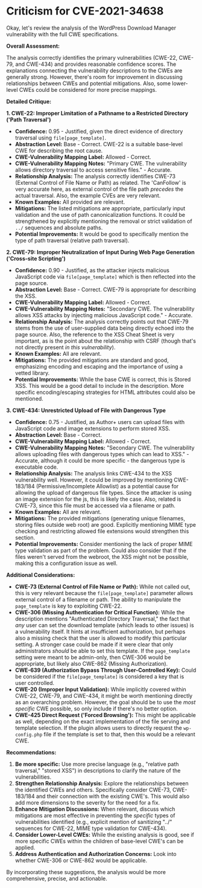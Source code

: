 # Criticism for CVE-2021-34638

Okay, let's review the analysis of the WordPress Download Manager vulnerability with the full CWE specifications.

**Overall Assessment:**

The analysis correctly identifies the primary vulnerabilities (CWE-22, CWE-79, and CWE-434) and provides reasonable confidence scores. The explanations connecting the vulnerability descriptions to the CWEs are generally strong. However, there's room for improvement in discussing relationships between CWEs and potential mitigations.  Also, some lower-level CWEs could be considered for more precise mappings.

**Detailed Critique:**

**1. CWE-22: Improper Limitation of a Pathname to a Restricted Directory ('Path Traversal')**

*   **Confidence:** 0.95 - Justified, given the direct evidence of directory traversal using `file[page_template]`.
*   **Abstraction Level:** Base - Correct. CWE-22 is a suitable base-level CWE for describing the root cause.
*   **CWE-Vulnerability Mapping Label:** Allowed - Correct.
*   **CWE-Vulnerability Mapping Notes:** "Primary CWE. The vulnerability allows directory traversal to access sensitive files." - Accurate.
*   **Relationship Analysis:** The analysis correctly identifies CWE-73 (External Control of File Name or Path) as related. The 'CanFollow' is very accurate here, as external control of the file path *precedes* the actual traversal. Also, the example CVEs are very relevant.
*   **Known Examples:** All provided are relevant.
*   **Mitigations:**  The listed mitigations are appropriate, particularly input validation and the use of path canonicalization functions.  It could be strengthened by explicitly mentioning the removal or strict validation of `../` sequences and absolute paths.
*  **Potential Improvements:** It would be good to specifically mention the type of path traversal (relative path traversal).

**2. CWE-79: Improper Neutralization of Input During Web Page Generation ('Cross-site Scripting')**

*   **Confidence:** 0.90 - Justified, as the attacker injects malicious JavaScript code via `file[page_template]` which is then reflected into the page source.
*   **Abstraction Level:** Base - Correct. CWE-79 is appropriate for describing the XSS.
*   **CWE-Vulnerability Mapping Label:** Allowed - Correct.
*   **CWE-Vulnerability Mapping Notes:** "Secondary CWE. The vulnerability allows XSS attacks by injecting malicious JavaScript code." - Accurate.
*   **Relationship Analysis:** The analysis correctly points out that CWE-79 stems from the use of user-supplied data being directly echoed into the page source. Also, the reference to the XSS Cheat Sheet is very important, as is the point about the relationship with CSRF (though that's not directly present *in this vulnerability*).
*   **Known Examples:** All are relevant.
*   **Mitigations:** The provided mitigations are standard and good, emphasizing encoding and escaping and the importance of using a vetted library.
*   **Potential Improvements:** While the base CWE is correct, this is Stored XSS. This would be a good detail to include in the description. More specific encoding/escaping strategies for HTML attributes could also be mentioned.

**3. CWE-434: Unrestricted Upload of File with Dangerous Type**

*   **Confidence:** 0.75 - Justified, as Author+ users can upload files with JavaScript code and image extensions to perform stored XSS.
*   **Abstraction Level:** Base - Correct.
*   **CWE-Vulnerability Mapping Label:** Allowed - Correct.
*   **CWE-Vulnerability Mapping Notes:** "Secondary CWE. The vulnerability allows uploading files with dangerous types which can lead to XSS." - Accurate, although it could be more specific - the dangerous type is executable code.
*   **Relationship Analysis:** The analysis links CWE-434 to the XSS vulnerability well. However, it could be improved by mentioning CWE-183/184 (Permissive/Incomplete Allowlist) as a potential cause for allowing the upload of dangerous file types. Since the attacker is using an image extension for the js, this is likely the case. Also, related is CWE-73, since this file must be accessed via a filename or path.
*   **Known Examples:** All are relevant.
*   **Mitigations:**  The provided mitigations (generating unique filenames, storing files outside web root) are good.  Explicitly mentioning MIME type checking and restricting allowed file extensions would strengthen this section.
*   **Potential Improvements:** Consider mentioning the lack of proper MIME type validation as part of the problem. Could also consider that if the files weren't served from the webroot, the XSS might not be possible, making this a configuration issue as well.

**Additional Considerations:**

*   **CWE-73 (External Control of File Name or Path):** While not called out, this is very relevant because the `file[page_template]` parameter allows external control of a filename or path. The ability to manipulate the `page_template` is key to exploiting CWE-22.
*   **CWE-306 (Missing Authentication for Critical Function):** While the description mentions "Authenticated Directory Traversal," the fact that *any* user can set the download template (which leads to other issues) is a vulnerability itself. It hints at insufficient authorization, but perhaps also a missing check that the user is allowed to modify this particular setting. A stronger case could be made if it were clear that only administrators *should* be able to set this template.  If the `page_template` setting were meant to be admin-only, then CWE-306 would be appropriate, but likely also CWE-862 (Missing Authorization).
*  **CWE-639 (Authorization Bypass Through User-Controlled Key):** Could be considered if the `file[page_template]` is considered a key that is user controlled.
*   **CWE-20 (Improper Input Validation):**  While implicitly covered within CWE-22, CWE-79, and CWE-434, it might be worth mentioning directly as an overarching problem. However, the goal should be to use the *most specific* CWE possible, so only include if there's no better option.
*   **CWE-425 Direct Request ('Forced Browsing'):** This might be applicable as well, depending on the exact implementation of the file serving and template selection.  If the plugin allows users to directly request the `wp-config.php` file if the template is set to that, then this would be a relevant CWE.

**Recommendations:**

1.  **Be more specific:**  Use more precise language (e.g., "relative path traversal," "stored XSS") in descriptions to clarify the nature of the vulnerabilities.
2.  **Strengthen Relationship Analysis:** Explore the relationships between the identified CWEs and others. Specifically consider CWE-73, CWE-183/184 and their connection with the existing CWE's. This would also add more dimensions to the severity for the need for a fix.
3.  **Enhance Mitigation Discussions:** When relevant, discuss which mitigations are most effective in preventing the *specific* types of vulnerabilities identified (e.g., explicit mention of sanitizing "../" sequences for CWE-22, MIME type validation for CWE-434).
4.  **Consider Lower-Level CWEs:** While the existing analysis is good, see if more specific CWEs within the children of base-level CWE's can be applied.
5.  **Address Authentication and Authorization Concerns:** Look into whether CWE-306 or CWE-862 would be applicable.

By incorporating these suggestions, the analysis would be more comprehensive, precise, and actionable.